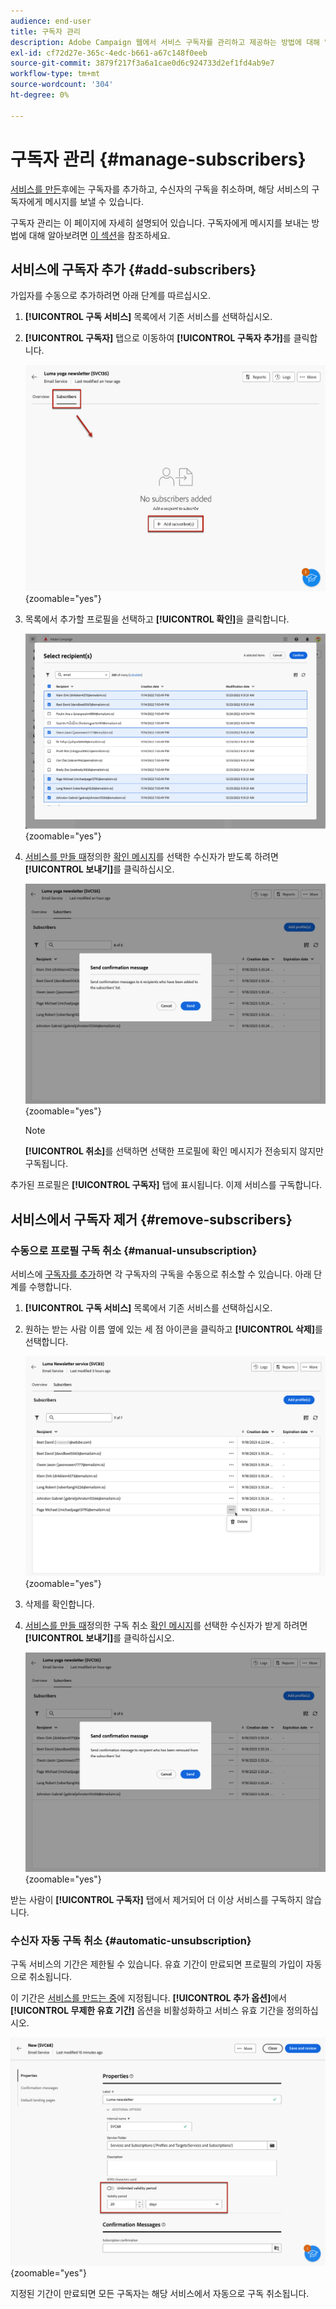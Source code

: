 ```yaml
---
audience: end-user
title: 구독자 관리
description: Adobe Campaign 웹에서 서비스 구독자를 관리하고 제공하는 방법에 대해 알아봅니다
exl-id: cf72d27e-365c-4edc-b661-a67c148f0eeb
source-git-commit: 3879f217f3a6a1cae0d6c924733d2ef1fd4ab9e7
workflow-type: tm+mt
source-wordcount: '304'
ht-degree: 0%

---
```


# 구독자 관리 {#manage-subscribers}

[서비스를 만든](manage-services.md#create-service)후에는 구독자를 추가하고, 수신자의 구독을 취소하며, 해당 서비스의 구독자에게 메시지를 보낼 수 있습니다.

구독자 관리는 이 페이지에 자세히 설명되어 있습니다. 구독자에게 메시지를 보내는 방법에 대해 알아보려면 [이 섹션](../msg/send-to-subscribers.md)을 참조하세요.

## 서비스에 구독자 추가 {#add-subscribers}

가입자를 수동으로 추가하려면 아래 단계를 따르십시오.

1. **[!UICONTROL 구독 서비스]** 목록에서 기존 서비스를 선택하십시오.

1. **[!UICONTROL 구독자]** 탭으로 이동하여 **[!UICONTROL 구독자 추가]**&#x200B;를 클릭합니다.

   ![](assets/service-subscribers-tab.png){zoomable="yes"}

1. 목록에서 추가할 프로필을 선택하고 **[!UICONTROL 확인]**&#x200B;을 클릭합니다.

   ![](assets/service-subscribers-select-profiles.png){zoomable="yes"}

1. [서비스를 만들 때](manage-services.md#create-service)정의한 [확인 메시지](manage-services.md#create-confirmation-message)를 선택한 수신자가 받도록 하려면 **[!UICONTROL 보내기]**<!--if you click cancel, does it mean that no message is sent but recipients are still subscribed, or they are not subscribed? it's 2 different actions in the console)-->를 클릭하십시오.

   ![](assets/service-subscribers-confirmation-msg.png){zoomable="yes"}

   >[!NOTE]
   >
   >**[!UICONTROL 취소]**&#x200B;를 선택하면 선택한 프로필에 확인 메시지가 전송되지 않지만 구독됩니다.

추가된 프로필은 **[!UICONTROL 구독자]** 탭에 표시됩니다. 이제 서비스를 구독합니다.

## 서비스에서 구독자 제거 {#remove-subscribers}

### 수동으로 프로필 구독 취소 {#manual-unsubscription}

서비스에 [구독자를 추가](#add-subscribers)하면 각 구독자의 구독을 수동으로 취소할 수 있습니다. 아래 단계를 수행합니다.

1. **[!UICONTROL 구독 서비스]** 목록에서 기존 서비스를 선택하십시오.

1. 원하는 받는 사람 이름 옆에 있는 세 점 아이콘을 클릭하고 **[!UICONTROL 삭제]**&#x200B;를 선택합니다.

   ![](assets/service-subscribers-delete.png){zoomable="yes"}

1. 삭제를 확인합니다.

1. [서비스를 만들 때](manage-services.md#create-service)정의한 구독 취소 [확인 메시지](manage-services.md#create-confirmation-message)를 선택한 수신자가 받게 하려면 **[!UICONTROL 보내기]**&#x200B;를 클릭하십시오.

   ![](assets/service-subscribers-delete-confirmation.png){zoomable="yes"}

받는 사람이 **[!UICONTROL 구독자]** 탭에서 제거되어 더 이상 서비스를 구독하지 않습니다.

### 수신자 자동 구독 취소 {#automatic-unsubscription}

구독 서비스의 기간은 제한될 수 있습니다. 유효 기간이 만료되면 프로필의 가입이 자동으로 취소됩니다.

이 기간은 [서비스를 만드는 중](manage-services.md#create-service)에 지정됩니다. **[!UICONTROL 추가 옵션]**&#x200B;에서 **[!UICONTROL 무제한 유효 기간]** 옵션을 비활성화하고 서비스 유효 기간을 정의하십시오.

![](assets/service-create-validity-period.png){zoomable="yes"}

지정된 기간이 만료되면 모든 구독자는 해당 서비스에서 자동으로 구독 취소됩니다.
